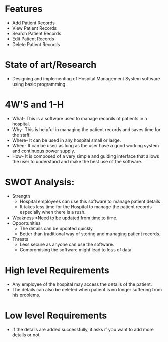 # Features
   * Add Patient Records
   * View Patient Records
   * Search Patient Records
   * Edit Patient Records
   * Delete Patient Records
  
# State of art/Research
   * Designing and implementing of Hospital Management System software using basic programming.
# 4W'S and 1-H
   * What- This is a software used to manage records of patients in a hospital.
   * Why- This is helpful in managing the patient records and saves time for the staff.
   * Where- It can be used in any hospital small or large.
   * When- It can be used as long as the user have a good working system and continuous power supply.
   * How- It is composed of a very simple and guiding interface that allows the user to understand and make the best use of the software.
# SWOT Analysis:
  * Strength
    * Hospital employees can use this software to manage patient details .
    * It takes less time for the Hospital to manage the patient records especially when there is a rush.
  * Weakness
    *Need to be updated from time to time.
  * Opportunities
    * The details can be updated quickly
    * Better than traditional way of storing and managing patient records.
  * Threats
    * Less secure as anyone can use the software.
    * Compromising the software might lead to loss of data.

# High level Requirements
  * Any employee of the hospital may access the details of the patient.
  * The details can also be deleted when patient is no longer suffering from his problems.
# Low level Requirements
  * If the details are added successfully, it asks if you want to add more details or not. 
